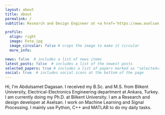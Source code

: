 ```yaml
---
layout: about
title: about
permalink: /
subtitle: Research and Design Engineer at <a href='https://www.aselsan.com/en'>aselsan</a>.

profile:
  align: right
  image: Foto.jpg
  image_circular: false # crops the image to make it circular
  more_info: 

news: false  # includes a list of news items
latest_posts: false  # includes a list of the newest posts
selected_papers: true # includes a list of papers marked as "selected={true}"
social: true  # includes social icons at the bottom of the page
---
```


Hi, I'm Abdulsamet Dagasan. I received my B.Sc. and M.S. from Bilkent University, Electrical-Electronics Engineering department at Ankara, Turkey. I am currently doing my Ph.D. at Bilkent University. I am a Research and design developer at Aselsan. I work on Machine Learning and Signal Processing. I mainly use Python, C++ and MATLAB to do my daily tasks. 
